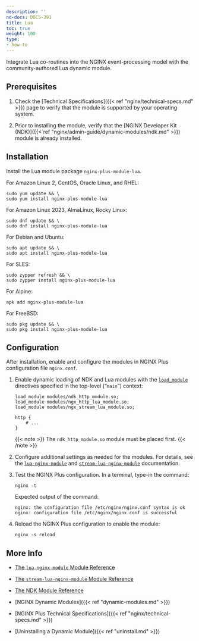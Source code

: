 ```yaml
---
description: ''
nd-docs: DOCS-391
title: Lua
toc: true
weight: 100
type:
- how-to
---
```


Integrate Lua co-routines into the NGINX event-processing model with the community-authored Lua dynamic module.

## Prerequisites

1. Check the [Technical Specifications]({{< ref "nginx/technical-specs.md" >}}) page to verify that the module is supported by your operating system.

2. Prior to installing the module, verify that the [NGINX Developer Kit (NDK)]({{< ref "nginx/admin-guide/dynamic-modules/ndk.md" >}}) module is already installed.

## Installation

   Install the Lua module package `nginx-plus-module-lua`.

   For Amazon Linux 2, CentOS, Oracle Linux, and RHEL:

   ```shell
   sudo yum update && \
   sudo yum install nginx-plus-module-lua
   ```

   For Amazon Linux 2023, AlmaLinux, Rocky Linux:

   ```shell
   sudo dnf update && \
   sudo dnf install nginx-plus-module-lua
   ```

   For Debian and Ubuntu:

   ```shell
   sudo apt update && \
   sudo apt install nginx-plus-module-lua
   ```

   For SLES:

   ```shell
   sudo zypper refresh && \
   sudo zypper install nginx-plus-module-lua
   ```

   For Alpine:

   ```shell
   apk add nginx-plus-module-lua
   ```

   For FreeBSD:

   ```shell
   sudo pkg update && \
   sudo pkg install nginx-plus-module-lua
   ```

## Configuration

After installation, enable and configure the modules in NGINX Plus configuration file `nginx.conf`.

1. Enable dynamic loading of NDK and Lua modules with the [`load_module`](https://nginx.org/en/docs/ngx_core_module.html#load_module) directives specified in the top-level (“`main`”) context:

   ```nginx
   load_module modules/ndk_http_module.so;
   load_module modules/ngx_http_lua_module.so;
   load_module modules/ngx_stream_lua_module.so;

   http {
       # ...
   }
   ```

   {{< note >}} The `ndk_http_module.so` module must be placed first. {{< /note >}}

2. Configure additional settings as needed for the modules. For details, see the [`lua-nginx-module`](https://github.com/openresty/lua-nginx-module) and [`stream-lua-nginx-module`](https://github.com/openresty/stream-lua-nginx-module) documentation.

3. Test the NGINX Plus configuration. In a terminal, type-in the command:

    ```shell
    nginx -t
    ```

    Expected output of the command:

    ```shell
    nginx: the configuration file /etc/nginx/nginx.conf syntax is ok
    nginx: configuration file /etc/nginx/nginx.conf is successful
    ```

4. Reload the NGINX Plus configuration to enable the module:

    ```shell
    nginx -s reload
    ```

## More Info

- [The `lua-nginx-module` Module Reference](https://github.com/openresty/lua-nginx-module)

- [The `stream-lua-nginx-module` Module Reference](https://github.com/openresty/stream-lua-nginx-module)

- [The NDK Module Reference](https://github.com/vision5/ngx_devel_kit)

- [NGINX Dynamic Modules]({{< ref "dynamic-modules.md" >}})

- [NGINX Plus Technical Specifications]({{< ref "nginx/technical-specs.md" >}})

- [Uninstalling a Dynamic Module]({{< ref "uninstall.md" >}})
